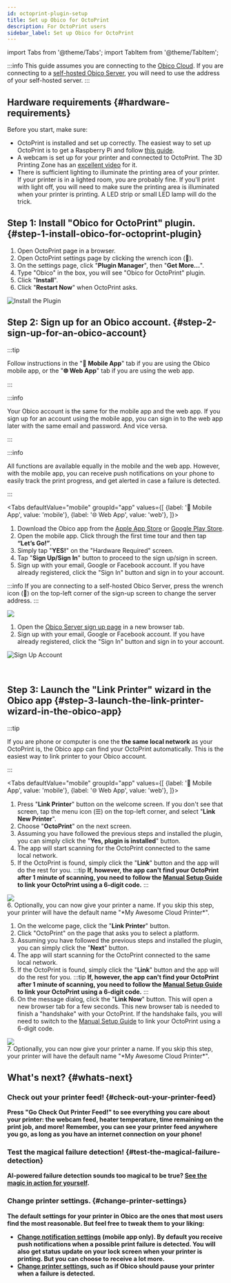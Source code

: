 ```yaml
---
id: octoprint-plugin-setup
title: Set up Obico for OctoPrint
description: For OctoPrint users
sidebar_label: Set up Obico for OctoPrint
---
```


import Tabs from '@theme/Tabs';
import TabItem from '@theme/TabItem';

:::info
This guide assumes you are connecting to the [Obico Cloud](https://app.obico.io). If you are connecting to a [self-hosted Obico Server](/docs/server-guides/), you will need to use the address of your self-hosted server.
:::

## Hardware requirements {#hardware-requirements}

Before you start, make sure:

- OctoPrint is installed and set up correctly. The easiest way to set up OctoPrint is to get a Raspberry Pi and follow [this guide](https://octoprint.org/download/).
- A webcam is set up for your printer and connected to OctoPrint. The 3D Printing Zone has an [excellent video](https://www.youtube.com/watch?v=uWsD2HoId9I) for it.
- There is sufficient lighting to illuminate the printing area of your printer. If your printer is in a lighted room, you are probably fine. If you'll print with light off, you will need to make sure the printing area is illuminated when your printer is printing. A LED strip or small LED lamp will do the trick.


## Step 1: Install "Obico for OctoPrint" plugin. {#step-1-install-obico-for-octoprint-plugin}

1. Open OctoPrint page in a browser.
1. Open OctoPrint settings page by clicking the wrench icon (**🔧**).
1. On the settings page, click "**Plugin Manager**", then "**Get More...**".
1. Type "Obico" in the box, you will see "Obico for OctoPrint" plugin.
1. Click "**Install**".
1. Click "**Restart Now**" when OctoPrint asks.

![Install the Plugin](/img/user-guides/setupguide/install-plugin.png)

## Step 2: Sign up for an Obico account. {#step-2-sign-up-for-an-obico-account}

:::tip

Follow instructions in the "**📱  Mobile App**" tab if you are using the Obico mobile app, or the "**🌐  Web App**" tab if you are using the web app.

:::

:::info

Your Obico account is the same for the mobile app and the web app. If you sign up for an account using the mobile app, you can sign in to the web app later with the same email and password. And vice versa.

:::

:::info

All functions are available equally in the mobile and the web app. However, with the mobile app, you can receive push notifications on your phone to easily track the print progress, and get alerted in case a failure is detected.

:::

<Tabs
  defaultValue="mobile"
  groupId="app"
  values={[
    {label: '📱  Mobile App', value: 'mobile'},
    {label: '🌐  Web App', value: 'web'},
  ]}>
  <TabItem value="mobile">

1. Download the Obico app from the [Apple App Store](https://apps.apple.com/us/app/the-spaghetti-detective/id1540646623?ign-itsct=apps_box&ign-itscg=30200) or [Google Play Store](https://play.google.com/store/apps/details?id=com.thespaghettidetective.android).
1. Open the mobile app. Click through the first time tour and then tap **“Let’s Go!”**.
1. Simply tap "**YES!**" on the "Hardware Required" screen.
1. Tap "**Sign Up/Sign In**" button to proceed to the sign up/sign in screen.
1. Sign up with your email, Google or Facebook account. If you have already registered, click the "Sign In" button and sign in to your account.

:::info
If you are connecting to a self-hosted Obico Server, press the wrench icon (**🔧**) on the top-left corner of the sign-up screen to change the server address.
:::

<div style={{display: "flex", justifyContent: "center"}}><img src="/img/user-guides/setupguide/mobile-app-signup.gif" /></div>

  </TabItem>
  <TabItem value="web">

1. Open the [Obico Server sign up page](https://app.obico.io/accounts/signup/) in a new browser tab.
1. Sign up with your email, Google or Facebook account. If you have already registered, click the "Sign In" button and sign in to your account.

![Sign Up Account](/img/user-guides/setupguide/tsd-signup.png)


  </TabItem>
</Tabs>

<br />

## Step 3: Launch the "Link Printer" wizard in the Obico app {#step-3-launch-the-link-printer-wizard-in-the-obico-app}

:::tip

If you are phone or computer is one the **the same local network** as your OctoPrint is, the Obico app can find your OctoPrint automatically. This is the easiest way to link printer to your Obico account.

:::

<Tabs
  defaultValue="mobile"
  groupId="app"
  values={[
    {label: '📱  Mobile App', value: 'mobile'},
    {label: '🌐  Web App', value: 'web'},
  ]}>
  <TabItem value="mobile">

1. Press "**Link Printer**" button on the welcome screen. If you don't see that screen, tap the menu icon (☰) on the top-left corner, and select "**Link New Printer**".
2. Choose "**OctoPrint**" on the next screen.
3. Assuming you have followed the previous steps and installed the plugin, you can simply click the "**Yes, plugin is installed**" button.
4. The app will start scanning for the OctoPrint connected to the same local network.
5. If the OctoPrint is found, simply click the "**Link**" button and the app will do the rest for you.
  :::tip
  **If, however, the app can't find your OctoPrint after 1 minute of scanning, you need to follow the [Manual Setup Guide](/docs/user-guides/octoprint-plugin-setup-manual-link) to link your OctoPrint using a 6-digit code.**
  :::

<div style={{display: "flex", justifyContent: "center"}}><img src="/img/user-guides/setupguide/auto-link-mobile.gif" /></div>
6. Optionally, you can now give your printer a name. If you skip this step, your printer will have the default name "*My Awesome Cloud Printer*".

  </TabItem>
  <TabItem value="web">

1. On the welcome page, click the "**Link Printer**" button.
2. Click "OctoPrint" on the page that asks you to select a platform.
3. Assuming you have followed the previous steps and installed the plugin, you can simply click the "**Next**" button.
4. The app will start scanning for the OctoPrint connected to the same local network.
5. If the OctoPrint is found, simply click the "**Link**" button and the app will do the rest for you.
  :::tip
  **If, however, the app can't find your OctoPrint after 1 minute of scanning, you need to follow the [Manual Setup Guide](/docs/user-guides/octoprint-plugin-setup-manual-link) to link your OctoPrint using a 6-digit code.**
  :::
6. On the message dialog, click the "**Link Now**" button. This will open a new browser tab for a few seconds. This new browser tab is needed to finish a "handshake" with your OctoPrint. If the handshake fails, you will need to switch to the [Manual Setup Guide](/docs/user-guides/octoprint-plugin-setup-manual-link) to link your OctoPrint using a 6-digit code.

<div style={{display: "flex", justifyContent: "center"}}><img src="/img/user-guides/setupguide/auto-link-web.gif" /></div>
7. Optionally, you can now give your printer a name. If you skip this step, your printer will have the default name "*My Awesome Cloud Printer*".

  </TabItem>
</Tabs>

<b />

## What's next? {#whats-next}

### Check out your printer feed! {#check-out-your-printer-feed}

Press "Go Check Out Printer Feed!" to see everything you care about your printer: the webcam feed, heater temperature, time remaining on the print job, and more! Remember, you can see your printer feed anywhere you go, as long as you have an internet connection on your phone!

### Test the magical failure detection! {#test-the-magical-failure-detection}

AI-powered failure detection sounds too magical to be true? [See the magic in action for yourself](/docs/user-guides/how-to-test-failure-detection).

### Change printer settings. {#change-printer-settings}

The default settings for your printer in Obico are the ones that most users find the most reasonable. But feel free to tweak them to your liking:

- [Change notification settings](/docs/user-guides/notification-settings) (mobile app only). By default you receive push notifications when a possible print failure is detected. You will also get status update on your lock screen when your printer is printing. But you can choose to receive a lot more.
- [Change printer settings](/docs/user-guides/detection-print-job-settings), such as if Obico should pause your printer when a failure is detected.
